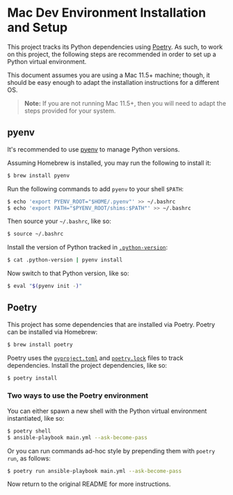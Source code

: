 # Mac Dev Environment Installation and Setup

This project tracks its Python dependencies using [Poetry](https://python-poetry.org/). As
such, to work on this project, the following steps are recommended in order to set up a Python
virtual environment.

This document assumes you are using a Mac 11.5+ machine; though, it should be easy enough to
adapt the installation instructions for a different OS.

> **Note:** If you are not running Mac 11.5+, then you will need to adapt the steps provided
> for your system.

## pyenv

It's recommended to use [pyenv](https://github.com/pyenv/pyenv) to manage Python versions.

Assuming Homebrew is installed, you may run the following to install it:

```bash
$ brew install pyenv
```

Run the following commands to add `pyenv` to your shell `$PATH`:

```bash
$ echo 'export PYENV_ROOT="$HOME/.pyenv"' >> ~/.bashrc
$ echo 'export PATH="$PYENV_ROOT/shims:$PATH"' >> ~/.bashrc
```

Then source your `~/.bashrc`, like so:

```bash
$ source ~/.bashrc
```

Install the version of Python tracked in [`.python-version`](../.python-version):

```bash
$ cat .python-version | pyenv install
```

Now switch to that Python version, like so:

```bash
$ eval "$(pyenv init -)"
```

## Poetry

This project has some dependencies that are installed via Poetry. Poetry can be installed via
Homebrew:

```bash
$ brew install poetry
```

Poetry uses the [`pyproject.toml`](../pyproject.toml) and [`poetry.lock`](../poetry.lock)
files to track dependencies. Install the project dependencies, like so:

```bash
$ poetry install
```

### Two ways to use the Poetry environment

You can either spawn a new shell with the Python virtual environment instantiated, like so:

```bash
$ poetry shell
$ ansible-playbook main.yml --ask-become-pass
```

Or you can run commands ad-hoc style by prepending them with `poetry run`, as follows:

```bash
$ poetry run ansible-playbook main.yml --ask-become-pass
```

Now return to the original README for more instructions.
